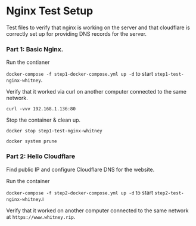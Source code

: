 # Nginx Test Setup

Test files to verify that nginx is working on the server and that cloudflare is correctly set up for providing DNS records for the server.

### Part 1: Basic Nginx.

Run the contianer 

`docker-compose -f step1-docker-compose.yml up -d` to start `step1-test-nginx-whitney`.

Verify that it worked via curl on another computer connected to the same network.

`curl -vvv 192.168.1.136:80`

Stop the container & clean up.

`docker stop step1-test-nginx-whitney`

`docker system prune`


### Part 2: Hello Cloudflare

Find public IP and configure Cloudflare DNS for the website.

Run the container

`docker-compose -f step2-docker-compose.yml up -d` to start `step2-test-nginx-whitney`.i

Verify that it worked on another computer connected to the same network at `https://www.whitney.rip`.

